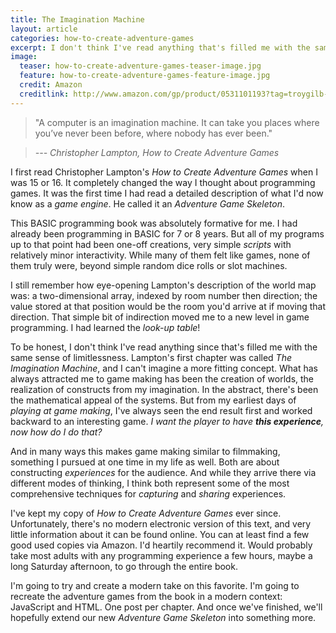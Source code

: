```yaml
---
title: The Imagination Machine
layout: article
categories: how-to-create-adventure-games
excerpt: I don't think I've read anything that's filled me with the same sense of limitlessness as Lampton's book.
image:
  teaser: how-to-create-adventure-games-teaser-image.jpg
  feature: how-to-create-adventure-games-feature-image.jpg
  credit: Amazon
  creditlink: http://www.amazon.com/gp/product/0531101193?tag=troygilb-20
---
```


> "A computer is an imagination machine. It can take you places where you’ve never been before, where nobody has ever been."

> <cite>--- Christopher Lampton, *How to Create Adventure Games*</cite>

I first read Christopher Lampton's *How to Create Adventure Games* when I was 15 or 16. It completely changed the way I thought about programming games. It was the first time I had read a detailed description of what I'd now know as a *game engine*. He called it an *Adventure Game Skeleton*.

This BASIC programming book was absolutely formative for me. I had already been programming in BASIC for 7 or 8 years. But all of my programs up to that point had been one-off creations, very simple *scripts* with relatively minor interactivity. While many of them felt like games, none of them truly were, beyond simple random dice rolls or slot machines.

I still remember how eye-opening Lampton's description of the world map was: a two-dimensional array, indexed by room number then direction; the value stored at that position would be the room you'd arrive at if moving that direction. That simple bit of indirection moved me to a new level in game programming. I had learned the *look-up table*!

To be honest, I don't think I've read anything since that's filled me with the same sense of limitlessness. Lampton's first chapter was called *The Imagination Machine*, and I can't imagine a more fitting concept. What has always attracted me to game making has been the creation of worlds, the realization of constructs from my imagination. In the abstract, there's been the mathematical appeal of the systems. But from my earliest days of *playing at game making*, I've always seen the end result first and worked backward to an interesting game. *I want the player to have **this experience**, now how do I do that?*

And in many ways this makes game making similar to filmmaking, something I pursued at one time in my life as well. Both are about constructing *experiences* for the audience. And while they arrive there via different modes of thinking, I think both represent some of the most comprehensive techniques for *capturing* and *sharing* experiences.

I've kept my copy of *How to Create Adventure Games* ever since. Unfortunately, there's no modern electronic version of this text, and very little information about it can be found online. You can at least find a few good used copies via Amazon. I'd heartily recommend it. Would probably take most adults with any programming experience a few hours, maybe a long Saturday afternoon, to go through the entire book.

I'm going to try and create a modern take on this favorite. I'm going to recreate the adventure games from the book in a modern context: JavaScript and HTML. One post per chapter. And once we've finished, we'll hopefully extend our new *Adventure Game Skeleton* into something more.
